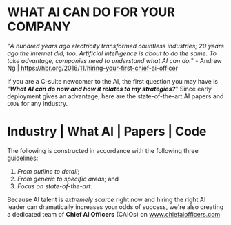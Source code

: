 # WHAT AI CAN DO FOR YOUR COMPANY

"*A hundred years ago electricity transformed countless industries; 20 years ago the internet did, too. Artificial intelligence is about to do the same. To take advantage, companies need to understand what AI can do.*" - Andrew Ng | https://hbr.org/2016/11/hiring-your-first-chief-ai-officer

If you are a C-suite newcomer to the AI, the first question you may have is "**_What AI can do now and how it relates to my strategies?_**" Since early deployment gives an advantage, here are the state-of-the-art AI papers and `CODE` for any industry.

# Industry | What AI | Papers | Code

The following is constructed in accordance with the following three guidelines:

1. *From outline to detail*;
2. *From generic to specific areas*; and
3. *Focus on state-of-the-art*.


Because AI talent is *extremely scarce* right now and hiring the right AI leader can dramatically increases your odds of success, we're also creating a dedicated team of **Chief AI Officers** (CAIOs) on www.chiefaiofficers.com
